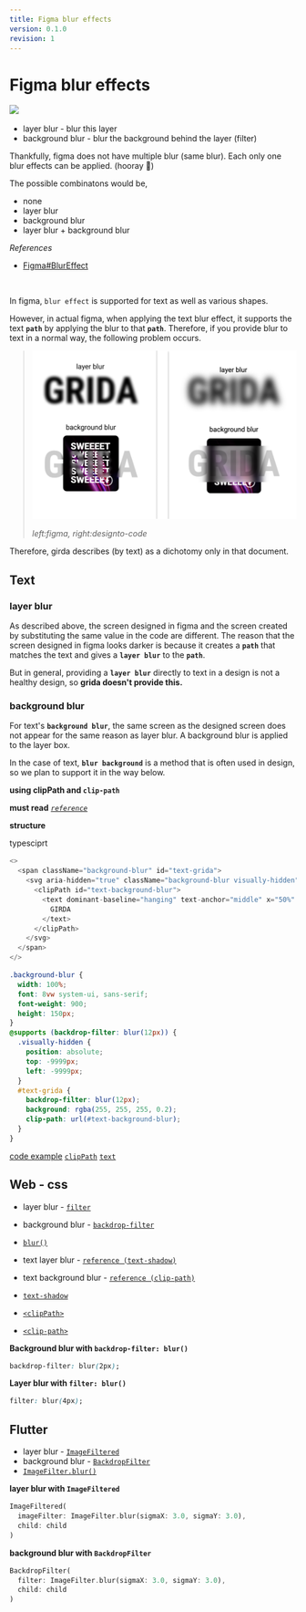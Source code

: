 ```yaml
---
title: Figma blur effects
version: 0.1.0
revision: 1
---
```


# Figma blur effects

![](https://static.figma.com/uploads/9def6cce093b164306328ee228028155d13d72d0)

- layer blur - blur this layer
- background blur - blur the background behind the layer (filter)

Thankfully, figma does not have multiple blur (same blur). Each only one blur effects can be applied. (hooray 🥳)

The possible combinatons would be,

- none
- layer blur
- background blur
- layer blur + background blur

_References_

- [Figma#BlurEffect](https://www.figma.com/plugin-docs/api/Effect/#blureffect)

<br/>

In figma, `blur effect` is supported for text as well as various shapes.

However, in actual figma, when applying the text blur effect, it supports the text **`path`** by applying the blur to that **`path`**. Therefore, if you provide blur to text in a normal way, the following problem occurs.

> ![](assets/figma-blur-diff.png)
>
> _left:figma, right:designto-code_

Therefore, girda describes (by text) as a dichotomy only in that document.

## **Text**

### layer blur

As described above, the screen designed in figma and the screen created by substituting the same value in the code are different. The reason that the screen designed in figma looks darker is because it creates a **`path`** that matches the text and gives a **`layer blur`** to the **`path`**.

But in general, providing a **`layer blur`** directly to text in a design is not a healthy design, so **grida doesn't provide this.**

### background blur

For text's **`background blur`**, the same screen as the designed screen does not appear for the same reason as layer blur. A background blur is applied to the layer box.

In the case of text, **`blur background`** is a method that is often used in design, so we plan to support it in the way below.

**using clipPath and `clip-path`**

**must read**
_[`reference`](https://codepen.io/chriscoyier/pen/YzKWYWa)_

**structure**

typesciprt

```typescript
<>
  <span className="background-blur" id="text-grida">
    <svg aria-hidden="true" className="background-blur visually-hidden">
      <clipPath id="text-background-blur">
        <text dominant-baseline="hanging" text-anchor="middle" x="50%" y="0em">
          GIRDA
        </text>
      </clipPath>
    </svg>
  </span>
</>
```

```css
.background-blur {
  width: 100%;
  font: 8vw system-ui, sans-serif;
  font-weight: 900;
  height: 150px;
}
@supports (backdrop-filter: blur(12px)) {
  .visually-hidden {
    position: absolute;
    top: -9999px;
    left: -9999px;
  }
  #text-grida {
    backdrop-filter: blur(12px);
    background: rgba(255, 255, 255, 0.2);
    clip-path: url(#text-background-blur);
  }
}
```

[code example](https://codepen.io/you-j/pen/PojvOrr)
[`clipPath`](https://developer.mozilla.org/en-US/docs/Web/SVG/Element/clipPath)
[`text`](https://developer.mozilla.org/en-US/docs/Web/HTML)

## Web - css

- layer blur - [`filter`](https://developer.mozilla.org/en-US/docs/Web/CSS/filter)
- background blur - [`backdrop-filter`](https://developer.mozilla.org/en-US/docs/Web/CSS/backdrop-filter)
- [`blur()`](<https://developer.mozilla.org/en-US/docs/Web/CSS/filter-function/blur()>)

- text layer blur - [`reference (text-shadow)`](https://css-tricks.com/fun-with-blurred-text/)
- text background blur - [`reference (clip-path)`](https://css-tricks.com/a-glassy-and-classy-text-effect/)
- [`text-shadow`](https://developer.mozilla.org/en-US/docs/Web/CSS/text-shadow)
- [`<clipPath>`](https://developer.mozilla.org/en-US/docs/Web/SVG/Element/clipPath)
- [`<clip-path>`](https://developer.mozilla.org/en-US/docs/Web/CSS/clip-path)

**Background blur with `backdrop-filter: blur()`**

```css
backdrop-filter: blur(2px);
```

**Layer blur with `filter: blur()`**

```css
filter: blur(4px);
```

## Flutter

<!-- Adding layer / background blur in flutter is little bit more trickier than css -->

- layer blur - [`ImageFiltered`](https://api.flutter.dev/flutter/widgets/ImageFiltered-class.html)
- background blur - [`BackdropFilter`](https://api.flutter.dev/flutter/widgets/BackdropFilter-class.html)
- [`ImageFilter.blur()`](https://api.flutter.dev/flutter/dart-ui/ImageFilter/ImageFilter.blur.html)

**layer blur with `ImageFiltered`**

```dart
ImageFiltered(
  imageFilter: ImageFilter.blur(sigmaX: 3.0, sigmaY: 3.0),
  child: child
)
```

**background blur with `BackdropFilter`**

```dart
BackdropFilter(
  filter: ImageFilter.blur(sigmaX: 3.0, sigmaY: 3.0),
  child: child
)
```
